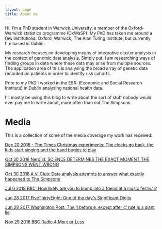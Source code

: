 ```yaml
---
layout: page
title: About me
---
```



Hi! I'm a PhD student in Warwick University, a member of the Oxford-Warwick statistics programme (OxWaSP). My PhD has taken me around a few institutions: Oxford, Warwick, The Alan Turing Institute, but currently I'm based in Dublin. 

My research focuses on developing means of integrative cluster analysis in the context of genomic data analysis. Simply put, I am researching ways of finding groups in data where these data may arise from multiple sources. The application area of this is analysing the broad array of genetic data recorded on patients in order to identify risk cohorts.

Prior to my PhD I worked in the ESRI (Economic and Social Research Institute) in Dublin analysing national health data.

I'll mostly be using this blog to write about the sort of stuff nobody would ever pay me to write about, more often than not The Simpsons.


# Media
This is a collection of some of the media coverage my work has received:

[Dec 20 2018 - The Times Christmas experiments: The clocks go back, the kids start singing and the band begins to play](https://www.thetimes.co.uk/article/the-times-christmas-experiments-the-clocks-go-back-the-kids-start-singing-and-the-band-begins-to-play-w96zkwxsb)

[Oct 30 2018 Nerdist: SCIENCE DETERMINES THE EXACT MOMENT THE SIMPSONS WENT WRONG](https://nerdist.com/when-did-the-simpsons-get-bad-according-to-science/?utm_campaign=coschedule&utm_source=twitter&utm_medium=nerdist&utm_content=Science%20Determines%20the%20Exact%20Moment%20THE%20SIMPSONS%20Went%20Wrong)

[Oct 30 2018 A.V. Club: Data analysis attempts to answer what exactly happened to The Simpsons](https://news.avclub.com/data-analysis-attempts-to-answer-what-exactly-happened-1829969920?utm_campaign=SF&utm_medium=SocialMarketing&utm_content=Main&utm_source=Twitter)

[Jul 6 2018 BBC: How likely are you to bump into a friend at a music festival?](https://www.bbc.com/news/uk-44547630)

[Jun 28 2017 FiveThirtyEight: One of the day's Significant Digits](https://fivethirtyeight.com/features/significant-digits-for-wednesday-june-28-2017/)

[Jun 28 2017 Washington Post: The ‘i before e, except after c’ rule is a giant lie](https://www.washingtonpost.com/news/wonk/wp/2017/06/28/the-i-before-e-except-after-c-rule-is-a-giant-lie/?utm_term=.08b7995a59d2)

[Nov 29 2016 BBC Radio 4 More or Less](https://www.bbc.co.uk/programmes/b08343jx)
